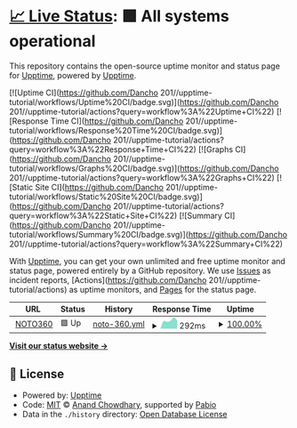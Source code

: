# [📈 Live Status](https://upptime.github.io/upptime): <!--live status--> **🟩 All systems operational**

This repository contains the open-source uptime monitor and status page for [Upptime](https://upptime.js.org), powered by [Upptime](https://github.com/upptime/upptime).

[![Uptime CI](https://github.com/Dancho 201//upptime-tutorial/workflows/Uptime%20CI/badge.svg)](https://github.com/Dancho 201//upptime-tutorial/actions?query=workflow%3A%22Uptime+CI%22)
[![Response Time CI](https://github.com/Dancho 201//upptime-tutorial/workflows/Response%20Time%20CI/badge.svg)](https://github.com/Dancho 201//upptime-tutorial/actions?query=workflow%3A%22Response+Time+CI%22)
[![Graphs CI](https://github.com/Dancho 201//upptime-tutorial/workflows/Graphs%20CI/badge.svg)](https://github.com/Dancho 201//upptime-tutorial/actions?query=workflow%3A%22Graphs+CI%22)
[![Static Site CI](https://github.com/Dancho 201//upptime-tutorial/workflows/Static%20Site%20CI/badge.svg)](https://github.com/Dancho 201//upptime-tutorial/actions?query=workflow%3A%22Static+Site+CI%22)
[![Summary CI](https://github.com/Dancho 201//upptime-tutorial/workflows/Summary%20CI/badge.svg)](https://github.com/Dancho 201//upptime-tutorial/actions?query=workflow%3A%22Summary+CI%22)

With [Upptime](https://upptime.js.org), you can get your own unlimited and free uptime monitor and status page, powered entirely by a GitHub repository. We use [Issues](https://github.com/upptime/upptime/issues) as incident reports, [Actions](https://github.com/Dancho 201//upptime-tutorial/actions) as uptime monitors, and [Pages](https://upptime.github.io/upptime) for the status page.

<!--start: status pages-->
<!-- This summary is generated by Upptime (https://github.com/upptime/upptime) -->
<!-- Do not edit this manually, your changes will be overwritten -->
<!-- prettier-ignore -->
| URL | Status | History | Response Time | Uptime |
| --- | ------ | ------- | ------------- | ------ |
| <img alt="" src="https://icons.duckduckgo.com/ip3/noto360.com.ico" height="13"> [NOTO360](https://noto360.com) | 🟩 Up | [noto-360.yml](https://github.com/Dancho201/upptime-tutorial/commits/HEAD/history/noto-360.yml) | <details><summary><img alt="Response time graph" src="./graphs/noto-360/response-time-week.png" height="20"> 292ms</summary><br><a href="https://Dancho201.github.io/upptime-tutorial/history/noto-360"><img alt="Response time 292" src="https://img.shields.io/endpoint?url=https%3A%2F%2Fraw.githubusercontent.com%2FDancho201%2Fupptime-tutorial%2FHEAD%2Fapi%2Fnoto-360%2Fresponse-time.json"></a><br><a href="https://Dancho201.github.io/upptime-tutorial/history/noto-360"><img alt="24-hour response time 283" src="https://img.shields.io/endpoint?url=https%3A%2F%2Fraw.githubusercontent.com%2FDancho201%2Fupptime-tutorial%2FHEAD%2Fapi%2Fnoto-360%2Fresponse-time-day.json"></a><br><a href="https://Dancho201.github.io/upptime-tutorial/history/noto-360"><img alt="7-day response time 292" src="https://img.shields.io/endpoint?url=https%3A%2F%2Fraw.githubusercontent.com%2FDancho201%2Fupptime-tutorial%2FHEAD%2Fapi%2Fnoto-360%2Fresponse-time-week.json"></a><br><a href="https://Dancho201.github.io/upptime-tutorial/history/noto-360"><img alt="30-day response time 292" src="https://img.shields.io/endpoint?url=https%3A%2F%2Fraw.githubusercontent.com%2FDancho201%2Fupptime-tutorial%2FHEAD%2Fapi%2Fnoto-360%2Fresponse-time-month.json"></a><br><a href="https://Dancho201.github.io/upptime-tutorial/history/noto-360"><img alt="1-year response time 292" src="https://img.shields.io/endpoint?url=https%3A%2F%2Fraw.githubusercontent.com%2FDancho201%2Fupptime-tutorial%2FHEAD%2Fapi%2Fnoto-360%2Fresponse-time-year.json"></a></details> | <details><summary><a href="https://Dancho201.github.io/upptime-tutorial/history/noto-360">100.00%</a></summary><a href="https://Dancho201.github.io/upptime-tutorial/history/noto-360"><img alt="All-time uptime 100.00%" src="https://img.shields.io/endpoint?url=https%3A%2F%2Fraw.githubusercontent.com%2FDancho201%2Fupptime-tutorial%2FHEAD%2Fapi%2Fnoto-360%2Fuptime.json"></a><br><a href="https://Dancho201.github.io/upptime-tutorial/history/noto-360"><img alt="24-hour uptime 100.00%" src="https://img.shields.io/endpoint?url=https%3A%2F%2Fraw.githubusercontent.com%2FDancho201%2Fupptime-tutorial%2FHEAD%2Fapi%2Fnoto-360%2Fuptime-day.json"></a><br><a href="https://Dancho201.github.io/upptime-tutorial/history/noto-360"><img alt="7-day uptime 100.00%" src="https://img.shields.io/endpoint?url=https%3A%2F%2Fraw.githubusercontent.com%2FDancho201%2Fupptime-tutorial%2FHEAD%2Fapi%2Fnoto-360%2Fuptime-week.json"></a><br><a href="https://Dancho201.github.io/upptime-tutorial/history/noto-360"><img alt="30-day uptime 100.00%" src="https://img.shields.io/endpoint?url=https%3A%2F%2Fraw.githubusercontent.com%2FDancho201%2Fupptime-tutorial%2FHEAD%2Fapi%2Fnoto-360%2Fuptime-month.json"></a><br><a href="https://Dancho201.github.io/upptime-tutorial/history/noto-360"><img alt="1-year uptime 100.00%" src="https://img.shields.io/endpoint?url=https%3A%2F%2Fraw.githubusercontent.com%2FDancho201%2Fupptime-tutorial%2FHEAD%2Fapi%2Fnoto-360%2Fuptime-year.json"></a></details>

<!--end: status pages-->

[**Visit our status website →**](https://upptime.github.io/upptime)

## 📄 License

- Powered by: [Upptime](https://github.com/upptime/upptime)
- Code: [MIT](./LICENSE) © [Anand Chowdhary](https://anandchowdhary.com), supported by [Pabio](https://pabio.com)
- Data in the `./history` directory: [Open Database License](https://opendatacommons.org/licenses/odbl/1-0/)
